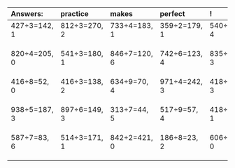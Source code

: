 | Answers: | practice | makes | perfect | ! |
| :--- | :--- | :--- | :--- | :--- |
| 427÷3=142, 1 | 812÷3=270, 2 | 733÷4=183, 1 | 359÷2=179, 1 | 540÷8=67, 4 | 
|   |   |   |   |   | 
|   |   |   |   |   | 
|   |   |   |   |   | 
| 820÷4=205, 0 | 541÷3=180, 1 | 846÷7=120, 6 | 742÷6=123, 4 | 835÷8=104, 3 | 
|   |   |   |   |   | 
|   |   |   |   |   | 
|   |   |   |   |   | 
| 416÷8=52, 0 | 416÷3=138, 2 | 634÷9=70, 4 | 971÷4=242, 3 | 418÷5=83, 3 | 
|   |   |   |   |   | 
|   |   |   |   |   | 
|   |   |   |   |   | 
| 938÷5=187, 3 | 897÷6=149, 3 | 313÷7=44, 5 | 517÷9=57, 4 | 418÷3=139, 1 | 
|   |   |   |   |   | 
|   |   |   |   |   | 
|   |   |   |   |   | 
| 587÷7=83, 6 | 514÷3=171, 1 | 842÷2=421, 0 | 186÷8=23, 2 | 606÷3=202, 0 | 
|   |   |   |   |   | 
|   |   |   |   |   | 
|   |   |   |   |   | 
